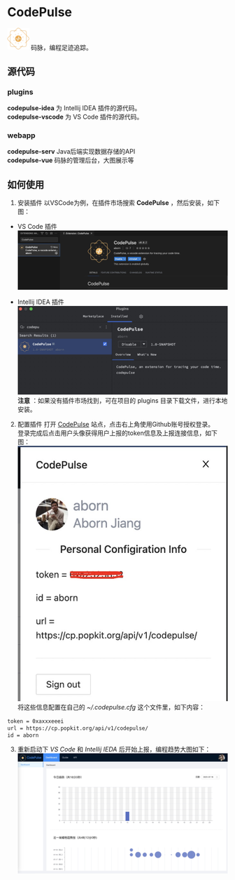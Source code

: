 # CodePulse
<img src="https://github.com/aborn/CodePulse/blob/main/docs/images/logo.png" alt="CodePulse" width="50"/> 码脉，编程足迹追踪。

## 源代码
### plugins
**codepulse-idea** 为 Intellij IDEA 插件的源代码。  
**codepulse-vscode** 为 VS Code 插件的源代码。  

### webapp
**codepulse-serv** Java后端实现数据存储的API  
**codepulse-vue** 码脉的管理后台，大图展示等  

## 如何使用

1. 安装插件
以VSCode为例，在插件市场搜索 **CodePulse** ，然后安装，如下图：  
* VS Code 插件
![](docs/images/vscode.jpg)  

* Intellij IDEA 插件  
![](docs/images/idea.jpg)    
**注意** ：如果没有插件市场找到，可在项目的 plugins 目录下载文件，进行本地安装。  

2. 配置插件
打开 [CodePulse](https://cp.popkit.org/#/) 站点，点击右上角使用Github账号授权登录。    
登录完成后点击用户头像获得用户上报的token信息及上报连接信息，如下图：  
![](docs/images/settings.jpg)    
将这些信息配置在自己的 *~/.codepulse.cfg* 这个文件里，如下内容：  
```
token = 0xaxxxeeei
url = https://cp.popkit.org/api/v1/codepulse/
id = aborn
```

3. 重新启动下 *VS Code* 和 *Intellij IEDA* 后开始上报，编程趋势大图如下：   
![](docs/images/index.jpg)

